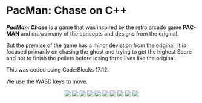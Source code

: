 # PacMan: Chase on C++

<b>*PacMan: Chase*</b> is a game that was inspired by the retro arcade game **PAC-MAN** and draws many of the concepts and designs from the original.

But the premise of the game has a minor deviation from the original, it is focused primarily on chasing the ghost and trying to get the highest Score and not to finish the pellets before losing three lives like the original.

This was coded using Code:Blocks 17:12.

We use the WASD keys to move.

<p align="center">

<img align="center" src="https://user-images.githubusercontent.com/73750950/194999822-b01a67da-3694-4903-823b-22a587fde0d2.png">

<img align="center" src="https://user-images.githubusercontent.com/73750950/194999918-67451fc8-6d3c-41b9-bb02-88a0aaca5d9d.png">
  
<img align="center" src="https://user-images.githubusercontent.com/73750950/195000025-26d3a7fd-d77f-4a48-87b3-ba0bbfb02a1f.png">

<img align="center" src="https://user-images.githubusercontent.com/73750950/195000094-9af085c4-214b-4d5e-ad91-72d9cc1444da.png">

<img align="center" src="https://user-images.githubusercontent.com/73750950/195000143-3dcb9676-ba23-42f4-8858-533c241cb12d.png">

<img align="center" src="https://user-images.githubusercontent.com/73750950/195000171-b8dd2f75-6cec-44e1-82c5-a9174dccd184.png">

<img align="center" src="https://user-images.githubusercontent.com/73750950/195000253-7e9658c6-0c54-44fa-a481-32ea4856550d.png">

<img align="center" src="https://user-images.githubusercontent.com/73750950/195000343-1fc34598-21fb-4ea7-9d99-320118defe8e.png">

<img align="center" src="https://user-images.githubusercontent.com/73750950/195000372-a867ee3b-dcd6-47eb-8194-2014ed3c9e1b.png">

<img align="center" src="https://user-images.githubusercontent.com/73750950/195000396-aa3c9d76-ae90-4b56-b135-2ef5f5332e50.png">

</p>
